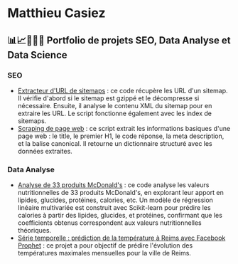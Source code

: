 # Matthieu Casiez
## 📊📈👨🏻‍💻 Portfolio de projets SEO, Data Analyse et Data Science
### SEO 
- [Extracteur d'URL de sitemaps](https://github.com/mc5178/matthieu-casiez/blob/main/extracteur_url_sitemaps.py) : ce code récupère les URL d'un sitemap. Il vérifie d'abord si le sitemap est gzippé et le décompresse si nécessaire. Ensuite, il analyse le contenu XML du sitemap pour en extraire les URL. Le script fonctionne également avec les index de sitemaps.
- [Scraping de page web](https://github.com/mc5178/matthieu-casiez/blob/main/scraping_page.py) : ce script extrait les informations basiques d'une page web : le title, le premier H1, le code réponse, la meta description, et la balise canonical. Il retourne un dictionnaire structuré avec les données extraites.

### Data Analyse 
- [Analyse de 33 produits McDonald's](https://github.com/mc5178/matthieu-casiez/blob/main/Analyse_Jeu_Donnees_McDo.ipynb) : ce code analyse les valeurs nutritionnelles de 33 produits McDonald's, en explorant leur apport en lipides, glucides, protéines, calories, etc. Un modèle de régression linéaire multivariée est construit avec Scikit-learn pour prédire les calories à partir des lipides, glucides, et protéines, confirmant que les coefficients obtenus correspondent aux valeurs nutritionnelles théoriques.
- [Série temporelle : prédiction de la température à Reims avec Facebook Prophet](https://github.com/mc5178/matthieu-casiez/blob/main/Serie_Temporelle_Prediction_Temperature_Reims.ipynb) : ce projet a pour objectif de prédire l'évolution des températures maximales mensuelles pour la ville de Reims.
